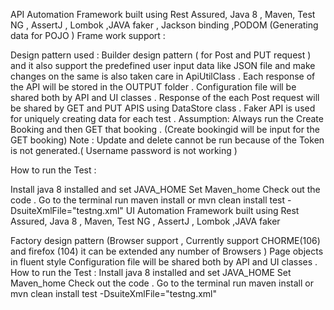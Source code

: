 API Automation Framework built using Rest Assured, Java 8 , Maven, Test NG , AssertJ , Lombok ,JAVA faker , Jackson binding ,PODOM (Generating data for POJO ) Frame work support :

Design pattern used : Builder design pattern ( for Post and PUT request ) and it also support the predefined user input data like JSON file and make changes on the same is also taken care in ApiUtilClass .
Each response of the API will be stored in the OUTPUT folder .
Configuration file will be shared both by API and UI classes .
Response of the each Post request will be shared by GET and PUT APIS using DataStore class .
Faker API is used for uniquely creating data for each test . Assumption:
Always run the Create Booking and then GET that booking . (Create bookingid will be input for the GET booking)
Note : Update and delete cannot be run because of the Token is not generated.( Username password is not working )

How to run the Test :

Install java 8 installed and set JAVA_HOME
Set Maven_home
Check out the code .
Go to the terminal run maven install or mvn clean install test -DsuiteXmlFile="testng.xml" UI Automation Framework built using Rest Assured, Java 8 , Maven, Test NG , AssertJ , Lombok ,JAVA faker

Factory design pattern (Browser support , Currently support CHORME(106) and firefox (104) it can be extended any number of Browsers )
Page objects in fluent style
Configuration file will be shared both by API and UI classes . How to run the Test :
Install java 8 installed and set JAVA_HOME
Set Maven_home
Check out the code .
Go to the terminal run maven install or mvn clean install test -DsuiteXmlFile="testng.xml"
